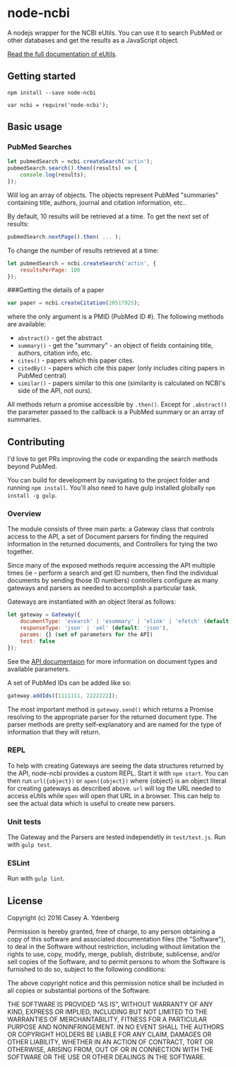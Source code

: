 # node-ncbi

A nodejs wrapper for the NCBI eUtils. You can use it to search PubMed or other databases and get the results as a JavaScript object.

[Read the full documentation of eUtils](http://www.ncbi.nlm.nih.gov/books/NBK25500/).

## Getting started

`npm install --save node-ncbi`

`var ncbi = require('node-ncbi');`

## Basic usage

### PubMed Searches

```js
let pubmedSearch = ncbi.createSearch('actin');
pubmedSearch.search().then((results) => {
    console.log(results);
});
```

Will log an array of objects. The objects represent PubMed "summaries" containing title, authors, journal and citation information, etc..

By default, 10 results will be retrieved at a time. To get the next set of results:

```js
pubmedSearch.nextPage().then( ... );
```

To change the number of results retrieved at a time:

```js
let pubmedSearch = ncbi.createSearch('actin', {
    resultsPerPage: 100
});
```

###Getting the details of a paper

```js
var paper = ncbi.createCitation(20517925);
```

where the only argument is a PMID (PubMed ID #).
The following methods are available:

- `abstract()` - get the abstract
- `summary()` - get the "summary" - an object of fields containing title, authors, citation info, etc.
- `cites()`  - papers which this paper cites.
- `citedBy()` - papers which cite this paper (only includes citing papers in PubMed central)
- `similar()` - papers similar to this one (similarity is calculated on NCBI's side of the API, not ours).

All methods return a promise accessible by `.then()`. Except for `.abstract()` the parameter passed to the callback is a PubMed summary or an array of summaries.

## Contributing

I'd love to get PRs improving the code or expanding the search methods beyond PubMed.

You can build for development by navigating to the project folder and running `npm install`. You'll also need to have gulp installed globally `npm install -g gulp`.

### Overview

The module consists of three main parts: a Gateway class that controls access to the API, a set of Document parsers for finding the required information in the returned documents, and Controllers for tying the two together.

Since many of the exposed methods require accessing the API multiple times (ie - perform a search and get ID numbers, then find the individual documents by sending those ID numbers) controllers configure as many gateways and parsers as needed to accomplish a particular task.

Gateways are instantiated with an object literal as follows:

```js
let gateway = Gateway({
    documentType: 'esearch' | 'esummary' | 'elink' | 'efetch' (default: 'esearch'),
    responseType: 'json' | 'xml' (default: 'json'),
    params: {} (set of parameters for the API)
    test: false
});
```

See the [API documentaion](http://www.ncbi.nlm.nih.gov/books/NBK25500/) for more information on document types and available parameters.

A set of PubMed IDs can be added like so:

```js
gateway.addIds([1111111, 2222222]);
```

The most important method is `gateway.send()` which returns a Promise resolving to the appropriate parser for the returned document type. The parser methods are pretty self-explanatory and are named for the type of information that they will return.

### REPL

To help with creating Gateways are seeing the data structures returned by the API, node-ncbi provides a custom REPL. Start it with `npm start`. You can then run `url({object})` or `open({object})` where {object} is an object literal for creating gateways as described above. `url` will log the URL needed to access eUtils while `open` will open that URL in a browser. This can help to see the actual data which is useful to create new parsers.

### Unit tests

The Gateway and the Parsers are tested independetly in `test/test.js`. Run with `gulp test`.

### ESLint

Run with `gulp lint`.


## License

Copyright (c) 2016 Casey A. Ydenberg

Permission is hereby granted, free of charge, to any person obtaining a copy
of this software and associated documentation files (the "Software"), to deal
in the Software without restriction, including without limitation the rights
to use, copy, modify, merge, publish, distribute, sublicense, and/or sell
copies of the Software, and to permit persons to whom the Software is
furnished to do so, subject to the following conditions:

The above copyright notice and this permission notice shall be included in
all copies or substantial portions of the Software.

THE SOFTWARE IS PROVIDED "AS IS", WITHOUT WARRANTY OF ANY KIND, EXPRESS OR
IMPLIED, INCLUDING BUT NOT LIMITED TO THE WARRANTIES OF MERCHANTABILITY,
FITNESS FOR A PARTICULAR PURPOSE AND NONINFRINGEMENT.  IN NO EVENT SHALL THE
AUTHORS OR COPYRIGHT HOLDERS BE LIABLE FOR ANY CLAIM, DAMAGES OR OTHER
LIABILITY, WHETHER IN AN ACTION OF CONTRACT, TORT OR OTHERWISE, ARISING FROM,
OUT OF OR IN CONNECTION WITH THE SOFTWARE OR THE USE OR OTHER DEALINGS IN
THE SOFTWARE.
